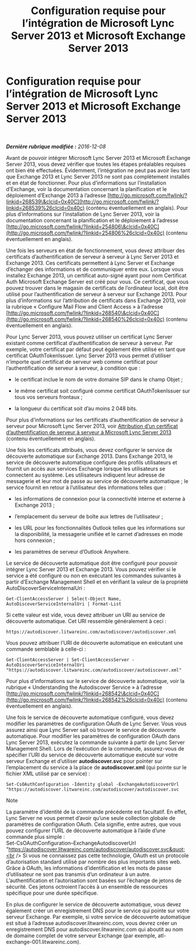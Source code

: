 ﻿---
title: Configuration requise pour l’intégration de Microsoft Lync Server 2013 et Microsoft Exchange Server 2013
TOCTitle: Configuration requise pour l’intégration de Microsoft Lync Server 2013 et Microsoft Exchange Server 2013
ms:assetid: ea22beb9-c02e-47cb-836d-97a556969052
ms:mtpsurl: https://technet.microsoft.com/fr-fr/library/JJ721919(v=OCS.15)
ms:contentKeyID: 49891590
ms.date: 12/10/2016
mtps_version: v=OCS.15
ms.translationtype: HT
---

# Configuration requise pour l’intégration de Microsoft Lync Server 2013 et Microsoft Exchange Server 2013

 

_**Dernière rubrique modifiée :** 2016-12-08_

Avant de pouvoir intégrer Microsoft Lync Server 2013 et Microsoft Exchange Server 2013, vous devez vérifier que toutes les étapes préalables requises ont bien été effectuées. Évidemment, l’intégration ne peut pas avoir lieu tant que Exchange 2013 et Lync Server 2013 ne sont pas complètement installés et en état de fonctionner. Pour plus d’informations sur l’installation d’Exchange, voir la documentation concernant la planification et le déploiement d’Exchange 2013 à l’adresse [http://go.microsoft.com/fwlink/?linkid=268539\&clcid=0x40C](http://go.microsoft.com/fwlink/?linkid=268539%26clcid=0x40c) (contenu éventuellement en anglais). Pour plus d’informations sur l’installation de Lync Server 2013, voir la documentation concernant la planification et le déploiement à l’adresse [http://go.microsoft.com/fwlink/?linkid=254806\&clcid=0x40C](http://go.microsoft.com/fwlink/?linkid=254806%26clcid=0x40c) (contenu éventuellement en anglais).

Une fois les serveurs en état de fonctionnement, vous devez attribuer des certificats d’authentification de serveur à serveur à Lync Server 2013 et Exchange 2013. Ces certificats permettent à Lync Server et Exchange d’échanger des informations et de communiquer entre eux. Lorsque vous installez Exchange 2013, un certificat auto-signé ayant pour nom Certificat Auth Microsoft Exchange Server est créé pour vous. Ce certificat, que vous pouvez trouver dans le magasin de certificats de l’ordinateur local, doit être utilisé pour l’authentification de serveur à serveur sur Exchange 2013. Pour plus d’informations sur l’attribution de certificats dans Exchange 2013, voir la rubrique « Configure Mail Flow and Client Access » à l’adresse [http://go.microsoft.com/fwlink/?linkid=268540\&clcid=0x40C](http://go.microsoft.com/fwlink/?linkid=268540%26clcid=0x40c) (contenu éventuellement en anglais).

Pour Lync Server 2013, vous pouvez utiliser un certificat Lync Server existant comme certificat d’authentification de serveur à serveur. Par exemple, votre certificat par défaut peut également être utilisé en tant que certificat OAuthTokenIssuer. Lync Server 2013 vous permet d’utiliser n’importe quel certificat de serveur web comme certificat pour l’authentification de serveur à serveur, à condition que :

  - le certificat inclue le nom de votre domaine SIP dans le champ Objet ;

  - le même certificat soit configuré comme certificat OAuthTokenIssuer sur tous vos serveurs frontaux ;

  - la longueur du certificat soit d’au moins 2 048 bits.

Pour plus d’informations sur les certificats d’authentification de serveur à serveur pour Microsoft Lync Server 2013, voir [Attribution d’un certificat d’authentification de serveur à serveur à Microsoft Lync Server 2013](lync-server-2013-assigning-a-server-to-server-authentication-certificate-to-lync-server-2013.md) (contenu éventuellement en anglais).

Une fois les certificats attribués, vous devez configurer le service de découverte automatique sur Exchange 2013. Dans Exchange 2013, le service de découverte automatique configure des profils utilisateurs et fournit un accès aux services Exchange lorsque les utilisateurs se connectent au système. Les utilisateurs indiquent leur adresse de messagerie et leur mot de passe au service de découverte automatique ; le service fournit en retour à l’utilisateur des informations telles que :

  - les informations de connexion pour la connectivité interne et externe à Exchange 2013 ;

  - l’emplacement du serveur de boîte aux lettres de l’utilisateur ;

  - les URL pour les fonctionnalités Outlook telles que les informations sur la disponibilité, la messagerie unifiée et le carnet d’adresses en mode hors connexion ;

  - les paramètres de serveur d’Outlook Anywhere.

Le service de découverte automatique doit être configuré pour pouvoir intégrer Lync Server 2013 et Exchange 2013. Vous pouvez vérifier si le service a été configuré ou non en exécutant les commandes suivantes à partir d’Exchange Management Shell et en vérifiant la valeur de la propriété AutoDiscoverServiceInternalUri :

    Get-ClientAccessServer | Select-Object Name, AutoDiscoverServiceInternalUri | Format-List

Si cette valeur est vide, vous devez attribuer un URI au service de découverte automatique. Cet URI ressemble généralement à ceci :

    https://autodiscover.litwareinc.com/autodiscover/autodiscover.xml

Vous pouvez attribuer l’URI de découverte automatique en exécutant une commande semblable à celle-ci :

    Get-ClientAccessServer | Set-ClientAccessServer -AutoDiscoverServiceInternalUri "https://autodiscover.litwareinc.com/autodiscover/autodiscover.xml"

Pour plus d’informations sur le service de découverte automatique, voir la rubrique « Understanding the Autodiscover Service » à l’adresse [http://go.microsoft.com/fwlink/?linkid=268542\&clcid=0x40C](http://go.microsoft.com/fwlink/?linkid=268542%26clcid=0x40c) (contenu éventuellement en anglais).

Une fois le service de découverte automatique configuré, vous devez modifier les paramètres de configuration OAuth de Lync Server. Vous vous assurez ainsi que Lync Server sait où trouver le service de découverte automatique. Pour modifier les paramètres de configuration OAuth dans Lync Server 2013, exécutez la commande suivante à partir de Lync Server Management Shell. Lors de l’exécution de la commande, assurez-vous de spécifier l’URI du service de découverte automatique exécuté sur votre serveur Exchange et d’utiliser **autodiscover.svc** pour pointer sur l’emplacement du service à la place de **autodiscover.xml** (qui pointe sur le fichier XML utilisé par ce service) :

    Set-CsOAuthConfiguration -Identity global -ExchangeAutodiscoverUrl "https://autodiscover.litwareinc.com/autodiscover/autodiscover.svc

> [!note]  
> La paramètre d’identité de la commande précédente est facultatif. En effet, Lync Server ne vous permet d’avoir qu’une seule collection globale de paramètres de configuration OAuth. Cela signifie, entre autres, que vous pouvez configurer l’URL de découverte automatique à l’aide d’une commande plus simple :<br />
Set-CsOAuthConfiguration–ExchangeAutodiscoverUrl &quot;https://autodiscover.litwareinc.com/autodiscover/autodiscover.svc&quot;<br />
Si vous ne connaissez pas cette technologie, OAuth est un protocole d’autorisation standard utilisé par nombre des plus importants sites web. Grâce à OAuth, les informations d’identification et les mots de passe d’utilisateur ne sont pas transmis d’un ordinateur à un autre. L’authentification et l’autorisation sont basées sur l’échange de jetons de sécurité. Ces jetons octroient l’accès à un ensemble de ressources spécifique pour une durée spécifique.

En plus de configurer le service de découverte automatique, vous devez également créer un enregistrement DNS pour le service qui pointe sur votre serveur Exchange. Par exemple, si votre service de découverte automatique est situé à l’adresse autodiscover.litwareinc.com, vous devrez créer un enregistrement DNS pour autodiscover.litwareinc.com qui aboutit au nom de domaine complet de votre serveur Exchange (par exemple, atl-exchange-001.litwareinc.com).

